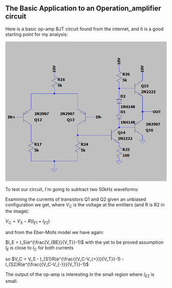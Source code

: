 ## The Basic Application to an Operation_amplifier circuit

Here is a basic op-amp BJT circuit found from the internet, and it is a good starting point for my analysis:

![VB applied to NPN with base and emitter resistor](images/internet_op_amp.png)

To test our circuit, I'm going to subtract two 50kHz waveforms:

Examining the currents of transistors Q1 and Q2 given an unbiased configuration we get,
where $V_C$ is the voltage at the emitters (and R is R2 in the image):

$V_C = V_S - R(I_{E1} + I_{E2})$

and from the Eber-Molls model we have again:

$I_E = I_S(e^{\frac{V_{BE}}{V_T}}-1)$ with the yet to be proved assumption $I_E$ is close to $I_C$ for both currents

so $V_C = V_S - I_{S1}R(e^{\frac{{V_C-V_{+}}}{V_T}}-1) - I_{S2}R(e^{\frac{{V_C-V_{-}}}{V_T}}-1)$

The output of the op-amp is interesting in the small region where $I_{E2}$ is small.


